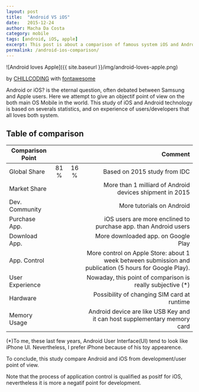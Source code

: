 ```yaml
---
layout: post
title:  "Android VS iOS"
date:   2015-12-24
author: Macha Da Costa
category: mobile
tags: [android, iOS, apple]
excerpt: This post is about a comparison of famous system iOS and Android.
permalink: /android-ios-comparison/
---
```

![Android loves Apple]({{ site.baseurl }}/img/android-loves-apple.png)

<i class="fa fa-copyright" aria-hiden="true"></i> by <a class="brand-chill" href="https://www.chillcoding.com" alt="ChillCoding website">CHILL<span class="brand-coding">C<span class="brand-o">O</span>DING</span></a> with [fontawesome](http://fontawesome.io/cheatsheet/)

Android or iOS? is the eternal question, often debated between Samsung and Apple users. Here we attempt to give an objectif point of view on the both main OS Mobile in the world. This study of iOS and Android technology is based on severals statistics, and on experience of users/developers that all loves both system.

## Table of comparison



Comparison Point | <i class="fa fa-android fa-3x green" aria-hiden="true" aria-label="android"></i>  | <span class="fa-stack fa-2x" aria-hiden="true" aria-label="iOS"><i class="fa fa-square fa-stack-2x"></i><i class="fa fa-apple fa-stack-1x fa-inverse"></i></span>   | Comment
 ----------------- | :-----: | :-----: | ---------: 
  Global Share     | 81 %    | 16 %  | Based on 2015 study from IDC 
  Market Share     | <i class="fa fa-plus" aria-hiden="true"></i> | <i class="fa fa-minus" aria-hiden="true"></i> | More than 1 milliard of Android devices shipment in 2015 
 Dev. Community   | <i class="fa fa-plus" aria-hiden="true"></i> | <i class="fa fa-minus" aria-hiden="true"></i> | More tutorials on Android 
 Purchase App.    | <i class="fa fa-minus" aria-hiden="true"></i> | <i class="fa fa-plus" aria-hiden="true"></i> | iOS users are more enclined to purchase app. than Android users 
 Download App.    | <i class="fa fa-plus" aria-hiden="true"></i> | <i class="fa fa-minus" aria-hiden="true"></i> | More downloaded app. on Google Play 
 App. Control     | <i class="fa fa-minus" aria-hiden="true"></i> | <i class="fa fa-plus" aria-hiden="true"></i> | More control on Apple Store: about 1 week between submission and publication (5 hours for Google Play).
 User Experience  | <i class="fa fa-plus" aria-hiden="true"></i> | <i class="fa fa-plus" aria-hiden="true"></i> | Nowaday, this point of comparison is really subjective (*) 
 Hardware         | <i class="fa fa-minus" aria-hiden="true"></i> | <i class="fa fa-plus" aria-hiden="true"></i> | Possibility of changing SIM card at runtime 
 Memory Usage     | <i class="fa fa-plus" aria-hiden="true"></i> | <i class="fa fa-minus" aria-hiden="true"></i> | Android device are like USB Key and it can host supplementary memory card 


(*)To me, these last few years, Android User Interface(UI) tend to look like iPhone UI. Nevertheless, I prefer iPhone because of his toy appearence.

To conclude, this study compare Android and iOS from development/user point of view.

Note that the process of application control is qualified as positf for iOS, nevertheless it is more a negatif point for development.



